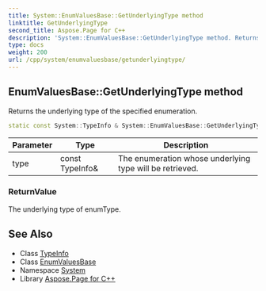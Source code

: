 ```yaml
---
title: System::EnumValuesBase::GetUnderlyingType method
linktitle: GetUnderlyingType
second_title: Aspose.Page for C++
description: 'System::EnumValuesBase::GetUnderlyingType method. Returns the underlying type of the specified enumeration in C++.'
type: docs
weight: 200
url: /cpp/system/enumvaluesbase/getunderlyingtype/
---
```

## EnumValuesBase::GetUnderlyingType method


Returns the underlying type of the specified enumeration.

```cpp
static const System::TypeInfo & System::EnumValuesBase::GetUnderlyingType(const TypeInfo &type)
```


| Parameter | Type | Description |
| --- | --- | --- |
| type | const TypeInfo\& | The enumeration whose underlying type will be retrieved. |

### ReturnValue

The underlying type of enumType.

## See Also

* Class [TypeInfo](../../typeinfo/)
* Class [EnumValuesBase](../)
* Namespace [System](../../)
* Library [Aspose.Page for C++](../../../)
